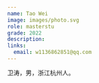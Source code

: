 ```yaml
---
name: Tao Wei
image: images/photo.svg
role: masterstu
grade: 2022
description: 
links:
  email: w1136862851@qq.com
---
```


卫涛，男，浙江杭州人。